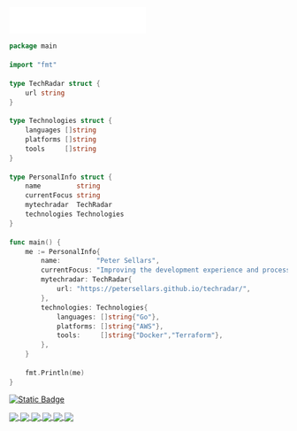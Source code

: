 <a href="https://github.com/petersellars">
  <img align="center" width="49%" src="./header.svg" />
</a>

```go
package main

import "fmt"

type TechRadar struct {
    url string
}

type Technologies struct {
    languages []string
    platforms []string
    tools     []string
}

type PersonalInfo struct {
    name         string
    currentFocus string
    mytechradar  TechRadar
    technologies Technologies
}

func main() {
    me := PersonalInfo{
        name:         "Peter Sellars",
        currentFocus: "Improving the development experience and process",
        mytechradar: TechRadar{
            url: "https://petersellars.github.io/techradar/",
        },
        technologies: Technologies{
            languages: []string{"Go"},
            platforms: []string{"AWS"},
            tools:     []string{"Docker","Terraform"},
        },
    }

    fmt.Println(me)
}
````
[![Static Badge](https://img.shields.io/badge/Click_to_view_my_personal_technology_radar-blue?logo=baserow&logoColor=white&labelColor=yellow)](https://petersellars.github.io/techradar)

<a href="https://github.com/petersellars">
  <img align="center" width="49%" src="./repositories.svg" />
</a>
<a href="https://github.com/petersellars">
  <img align="center" width="49%" src="./activity_community_stats.svg" />
</a>

<a href="https://github.com/petersellars">
  <img align="center" width="49%" src="./iso_calendar.svg" />
</a>
<a href="https://github.com/petersellars">
    <img align="center" width="49%" src="./issue_pr_lang.svg" />
</a>

<a href="https://github.com/petersellars">
  <img align="center" width="49%" src="./github-habits.svg" />
</a>
<a href="https://github.com/petersellars">
    <img align="center" width="49%" src="./achievements.svg" />
</a>